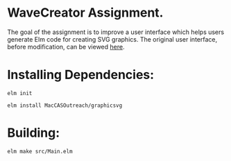 # WaveCreator Assignment.

The goal of the assignment is to improve a user interface which helps users generate Elm code for creating SVG graphics. The original user interface, before modification, can be viewed [here](http://www.cas.mcmaster.ca/~anand/ShapeCreate2.html). 

# Installing Dependencies:

`elm init`

`elm install MacCASOutreach/graphicsvg`

# Building:

`elm make src/Main.elm`



